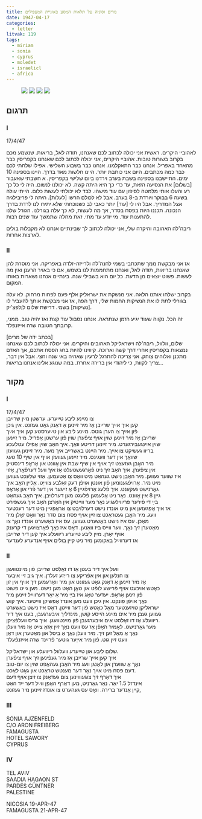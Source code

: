 ```yaml
---
title: מרים וסוניה על תלאות המסע באוניית המעפילים
date: 1947-04-17
categories:
  - letter
litvak: 119
tags:
  - miriam
  - sonia
  - cyprus
  - moledet
  - israelicl
  - africa
---
```


<figure class="half">
    <a  href="/pupko-papers/assets/images/1947-04-17-miriam-1.jpg">
    <img src="/pupko-papers/assets/images/1947-04-17-miriam-1.jpg"></a>
    <a  href="/pupko-papers/assets/images/1947-04-17-miriam-2.jpg">
    <img src="/pupko-papers/assets/images/1947-04-17-miriam-2.jpg"></a>
    <a  href="/pupko-papers/assets/images/1947-04-17-miriam-3.jpg">
    <img src="/pupko-papers/assets/images/1947-04-17-miriam-3.jpg"></a>
    <a  href="/pupko-papers/assets/images/1947-04-17-miriam-4.jpg">
    <img src="/pupko-papers/assets/images/1947-04-17-miriam-4.jpg"></a>
</figure>

## תרגום
### I
17/4/47

לאהוביי היקרים. ראשית אני יכולה לכתוב לכם שאנחנו, תודה לאל, בריאות. 
שנשמע מכם בקרוב בשורות טובות.
אהוביי היקרים, אני יכולה לכתוב לכם שאנחנו בקפריסין
כבר מהאחד באפריל. אנחנו כבר התאקלמנו. אנחנו כבר בשבוע השלישי. אפילו שלחתי לכם
כבר כמה מכתבים. היום אני כותבת יותר. היינו חלשות מאד בדרך. היינו בספינה 10 ימים.
התיישבנו בספינה בשבת בערב וירדנו ביום שלישי בקפריסין.
א חשבתי שאעבור [בשלום] את הנסיעה הזאת, עד כדי כך היא היתה קשה. לא יכולנו לנשום. היה
לי כל כך רע והעלו אותי מלמטה לסיפון עם עוד מישהו. לבד לא יכולתי לעשות כלום.
הייתי עולה בשעה 6 בבוקר ויורדת ב-8 בערב. אבל לא לכולם הרשו [לעלות].  היתה לי פריבילגיה
אצל המדריך. אבל היו לי [עוד] יותר כאבי לב כשנוכחתי שלא יתירו לנו לרדת בדרך הנכונה. תכננו
היות בפסח בסדר, אך מה לעשות, לא כך עלה בגורלנו. הגורל שלנו להתענות עוד. מי יודע עד מתי.
זאת מחלה שתמשך עוד שנים רבות.

ריבה'לה האהובה והיקרה שלי, אני יכולה לכתוב לך שבינתיים אנחנו לא מקבלות בולים לארצות
אחרות.

### II
אז אני מבקשת ממך שתכתבי בשמי לחנה'לה ולרייזה-זלדה באפריקה.
אני מוסרת להן שאנחנו בריאות, תודה לאל, ואנחנו מתחממות לנו בשמש, אם כי באויר הרענן ואין
מה לעשות. פשוט יוצאים מן הדעת. כל יום הוא בשבילי שנה. בינתיים אנחנו נשארות באותו המקום.

בקרוב ישלחו אותנו הלאה. אני מנשקת את ישראליק אלף פעם לפחות מרחוק. לא עלה בגורלי לתת
לו את הנשיקות החמות שלי, דרך הפה, אז אני מבקשת אותך להעביר לו [נשיקות] בשמי.
דרישת שלום לוֶלפצ'יק.

זה הכל. נקווה שעוד יגיע הזמן שנתראה. אנחנו נסבול עוד קצת ואז יהיה טוב.
ממני, קרובתך הטובה שרה אייזנפלד.

[בכתב ידה של מרים]  
שלום, וולוול, ריבה'לה וישראליקל האהובים והיקרים.
אני יכולה לכתוב לכם שאנחנו נמצאות בקפריסין אחרי דרך קשה וארוכה. קיווינו להיות בחג הפסח
אתכם, אך האדם מתכנן ואלוהים צוחק.
אני צריכה להתרגל לרעיון שאהיה באי שנה וחצי. אבל אין דבר, צריך לקוות, כי ליהודי אין ברירה 
אחרת.
במה שנוגע אלינו אנחנו בריאות...


## מקור
### I
17/4/47  
צו מײַנע ליבע טײַערע. ערשטן מײַן שרײַבן  
קען איך אײַך שרײַבן אַז מיר זײַנען אַ דאַנק גאׇט געזונט.  אין גיכן  
פֿון אײַך צו הערן גוטס. מײַנע ליבע און טײַערסטע קען איך אײַך  
שרײַבן אַז מיר זײַנען שוין אויף ציפֿערן שוין פֿון ערשטן אַפּריל. מיר זײַנען  
שוין אײַנגעבירגערט. מיר זײַנען דריטע וואׇך. איך האׇב שוין אַפֿילו עטלעכע  
בריוו געשיקט צו אײַך. מיר הײַנט  באַשרײַב איך מער. מיר זײַנען געוועזן  
שוואַך אין דער וועגינס. מיר זײַנען געוועזן אויף אין שיף 10 טעג  
מיר האׇבן געזעצט זיך אויף אין שיף שבת אין אׇוונט און אַראׇפּ דינסטיק  
אין ציפֿערן. איך האׇב זיך ניט פֿאׇרגעשטעלט אַז איך וועל דערפֿאׇרן, אַזוי  
איז שווער געווען. מיר האׇבן נישט געהאַט מיט וואׇס צו אׇטעמען. אַזוי שלעכט געווען  
מיט מיר. אַרויפֿגענומען פֿון אונטן אויפֿן דעק זאַלבע צווייַט.  אַליין האׇב איך  
גאׇרנישט געקענט. איך פֿלעג אַרויפֿגיין 6 אַ זייגער אין דער פֿרי און אַראׇפּ  
גיין 8 אין אׇוונט. נאׇר ניט אַלעמען פֿלעגט מען דערלויבן. איך האׇב געהאַט  
בײַ די פֿירער פּריווילעגיע נאׇר מער ווייטיק אין האַרצן האׇב איך געשפּירט  
אז איך אׇפּגעזען און מיט אונדז נישט דערלויבט צו אַראׇפּגיין מיט דער רעכטער  
וועג. מיר האׇבן געטראַכט צו זײַן אויף פּסח צום סדר נאׇר וואׇס זאׇלן מיר  
מאַכן. עס איז נישט באַשערט געווען.  עס איז באַשערט אונדז נאׇך צו  
מאַטערן זיך נאׇך. ווער ווייס ביז וואַנען. דאׇס איז נאׇך פֿאַרצויגען די קרענק  
אויף יאׇרן. מײַן ליבע טײַערע ריוועלע איך קען דיר שרײַבן  
אַז דערווײַל באַקומען מיר ניט קײן בולים אויף אַנדערע לענדער  
### II  
וועל איך דיר בעטן אַז דו זאׇלסט שרײַבן פֿון מײַנטוועגן  
צו חנלען און אין אַפֿריקע צו רייַזע זעלדן. איך גיב זיי איבער  
אַז מיר זײַנען אַ דאַנק גאׇט געזונט און מיר וואַרעמען זיך אויף אין זון  
כאׇטש אויכעט אויף פֿרישע לופֿט און טאׇן האׇט מען נישט. מען גייט פשוט  
פֿון זינען אַראׇפּ. יעדער טאׇג איז בײַ מיר אַ יאׇר דערווײַל זײַנען מיר  
נאׇך אויפֿן פּונקט. אין גיכן וועט מען אונדז אׇפּשיקן ווײַטער. איך קוש  
ישראליקן טויזענטער מאׇל כאׇטש פֿון דער ווײַטן. דאׇס איז נישט באַשערט  
געווען געבן מיר אים מײַנע  הייסע קושן, מינדליך איבערגעבן, בעט איך דיר  
ריוועלע אַז דו זאׇלסט אים איבערגעבן פֿון מײַנטוועגן. איך גריס וועלפֿציקן.  
מער גאׇרנישט. לאׇמיר האׇפֿן אַז עס וועט נאׇך זײַן אַזאַ צײַט אַז מיר וועלן  
נאׇך אַ מאׇל זען זיך. מיר וועלן נאׇך אַ ביסל און מאַטערן און דאַן  
וועט זײַן גוט. פֿון מיר אייַער גוטער פֿרײַנד שרה אײַזנפֿעלד  
  
שלום ליבע און טײַערע וועלוול ריוועלע און ישראליקל.  
איך קען אײַך שרײַבן אַז מיר געפֿינען זיך אויף ציפֿערן  
נאׇך אַ שווערן און לאַנגן וועג מיר האׇבן געהאׇפט שוין צו יום-טוב  
דעם פּסח מיט אײַך נאׇר דער מענטש טראַכט און גאׇט לאַכט.  
איך דאַרף זיך צוגעוווינען צום געדאַנק צו זיצן אויף דעם  
אינדזל 1.5 יאׇר. נאׇר גאׇרניט, מען דאַרף האׇפן ווײַל דער ייִד האׇט  
קיין אַנדער ברירה. וואׇס עס געהערט צו אונדז זײַנען מיר געזונט,  

### III
SONIA AJZENFELD  
C/O ARON FREIBERG  
FAMAGUSTA  
HOTEL SAWORY  
CYPRUS  

### IV
TEL AVIV  
SAADIA HAGAON ST  
PARDES GÜNTNER  
PALESTINE  

NICOSIA 19-APR-47  
FAMAGUSTA 21-APR-47
